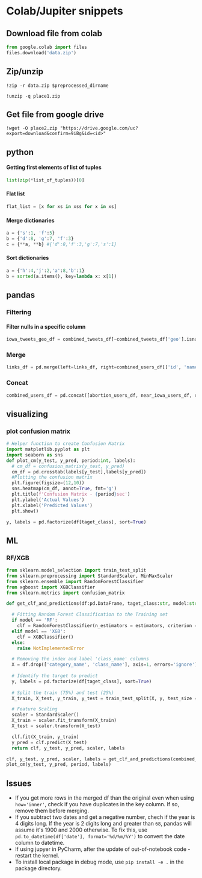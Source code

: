 # Colab/Jupiter snippets

## Download file from colab
```python
from google.colab import files
files.download('data.zip') 
```
## Zip/unzip
`!zip -r data.zip $preprocessed_dirname`

`!unzip -q place1.zip`

## Get file from google drive
`!wget -O place2.zip "https://drive.google.com/uc?export=download&confirm=9iBg&id=<id>"`

## python
#### Getting first elements of list of tuples
```python
list(zip(*list_of_tuples))[0]
```

#### Flat list
```python
flat_list = [x for xs in xss for x in xs]
```

#### Merge dictionaries
```python
a = {'s':1, 'f':5}
b = {'d':8, 'g':7, 'f':3}
c = {**a, **b} #{'d':8,'f':3,'g':7,'s':1}
```

#### Sort dictionaries
```python
a = {'h':4,'j':2,'a':8,'b':1}
b = sorted(a.items(), key=lambda x: x[1])
```

## pandas
### Filtering
#### Filter nulls in a specific column
```python
iowa_tweets_geo_df = combined_tweets_df[~combined_tweets_df['geo'].isna()]
```
### Merge
```python
links_df = pd.merge(left=links_df, right=combined_users_df[['id', 'name']], left_on="in_reply_to_user_id", right_on="id")
```
### Concat
```python
combined_users_df = pd.concat([abortion_users_df, near_iowa_users_df, roevwade_users_df]).drop(['Unnamed: 0'], axis=1, errors='ignore').drop_duplicates(subset=['description','created_at'], keep='last')
```

## visualizing
### plot confusion matrix
```python
# Helper function to create Confusion Matrix
import matplotlib.pyplot as plt
import seaborn as sns
def plot_cm(y_test, y_pred, period:int, labels):
  # cm_df = confusion_matrix(y_test, y_pred)
  cm_df = pd.crosstab(labels[y_test],labels[y_pred])
  #Plotting the confusion matrix
  plt.figure(figsize=(12,10))
  sns.heatmap(cm_df, annot=True, fmt='g')
  plt.title(f'Confusion Matrix - {period}sec')
  plt.ylabel('Actual Values')
  plt.xlabel('Predicted Values')
  plt.show()

y, labels = pd.factorize(df[taget_class], sort=True)
```

## ML
### RF/XGB
```python
from sklearn.model_selection import train_test_split
from sklearn.preprocessing import StandardScaler, MinMaxScaler
from sklearn.ensemble import RandomForestClassifier
from xgboost import XGBClassifier
from sklearn.metrics import confusion_matrix

def get_clf_and_predictions(df:pd.DataFrame, taget_class:str, model:str, estimators=100, depth=None):

  # Fitting Random Forest Classification to the Training set
  if model == 'RF':
    clf = RandomForestClassifier(n_estimators = estimators, criterion = 'entropy',max_depth = depth, random_state = 101)
  elif model == 'XGB':
    clf = XGBClassifier()
  else:
    raise NotImplementedError

  # Removing the index and label 'class_name' columns
  X = df.drop(['category_name', 'class_name'], axis=1, errors='ignore')
  
  # Identify the target to predict
  y, labels = pd.factorize(df[taget_class], sort=True)
  
  # Split the train (75%) and test (25%)
  X_train, X_test, y_train, y_test = train_test_split(X, y, test_size = 0.25, random_state = 101)

  # Feature Scaling
  scaler = StandardScaler()
  X_train = scaler.fit_transform(X_train)
  X_test = scaler.transform(X_test)

  clf.fit(X_train, y_train)
  y_pred = clf.predict(X_test)
  return clf, y_test, y_pred, scaler, labels

clf, y_test, y_pred, scaler, labels = get_clf_and_predictions(combined_datasets_england[f'all_{period}'], taget_class='class_name', model='RF')
plot_cm(y_test, y_pred, period, labels)
```

## Issues
- If you get more rows in the merged df than the original even when using `how='inner'`, check if you have duplicates in the key column. If so, remove them before merging.
- If you subtract two dates and get a negative number, chech if the year is 4 digits long. If the year is 2 digits long and greater than `68`, pandas will assume it's 1900 and 2000 otherwise. To fix this, use `pd.to_datetime(df['date'], format='%d/%m/%Y')` to convert the date column to datetime.
- If using jupyer in PyCharm, after the update of out-of-notebook code - restart the kernel.
- To install local package in debug mode, use `pip install -e .` in the package directory.
